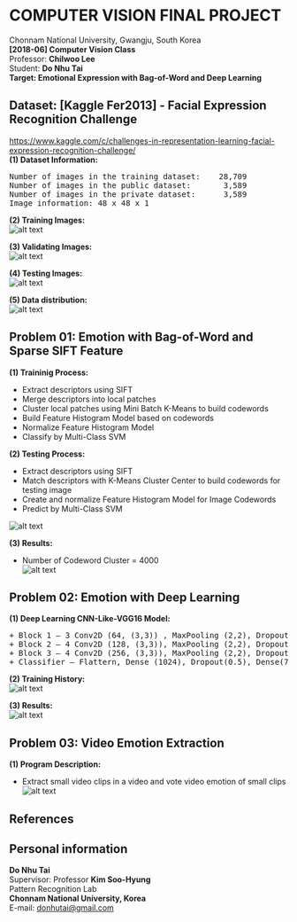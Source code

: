 # COMPUTER VISION FINAL PROJECT
Chonnam National University, Gwangju, South Korea<br/>
**[2018-06] Computer Vision Class**<br/>
Professor: **Chilwoo Lee**<br/>
Student: **Do Nhu Tai**<br/>
**Target: Emotional Expression with Bag-of-Word and Deep Learning**<br/>

## Dataset: [Kaggle Fer2013] - Facial Expression Recognition Challenge
<a href="https://www.kaggle.com/c/challenges-in-representation-learning-facial-expression-recognition-challenge/">https://www.kaggle.com/c/challenges-in-representation-learning-facial-expression-recognition-challenge/</a></br>
**(1) Dataset Information:**<br/>
<pre>
Number of images in the training dataset:	 28,709
Number of images in the public dataset:		  3,589
Number of images in the private dataset:	  3,589
Image information: 48 x 48 x 1
</pre>
**(2) Training Images:**<br/>
![alt text](https://github.com/dntai/dntai_chonnam_computer_vision/blob/master/images/training_images.png)

**(3) Validating Images:**<br/>
![alt text](https://github.com/dntai/dntai_chonnam_computer_vision/blob/master/images/validating_images.png)

**(4) Testing Images:**<br/>
![alt text](https://github.com/dntai/dntai_chonnam_computer_vision/blob/master/images/testing_images.png)

**(5) Data distribution:**<br/>
![alt text](https://github.com/dntai/dntai_chonnam_computer_vision/blob/master/images/histogram_images.png)

## Problem 01: Emotion with Bag-of-Word and Sparse SIFT Feature

**(1) Traininig Process:**<br/>
+ Extract descriptors using SIFT<br/>
+ Merge descriptors into local patches<br/>
+ Cluster local patches using Mini Batch K-Means to build codewords<br/>
+ Build Feature Histogram Model based on codewords<br/>
+ Normalize Feature Histogram Model
+ Classify by Multi-Class SVM<br/>

**(2) Testing Process:**<br/>
+ Extract descriptors using SIFT<br/>
+ Match descriptors with K-Means Cluster Center to build codewords for testing image<br/>
+ Create and normalize Feature Histogram Model for Image Codewords<br/>
+ Predict by Multi-Class SVM<br/>

![alt text](https://github.com/dntai/dntai_chonnam_computer_vision/blob/master/images/BagOfWord_Model.png)

**(3) Results:**<br/>
+ Number of Codeword Cluster = 4000<br/>
![alt text](https://github.com/dntai/dntai_chonnam_computer_vision/blob/master/images/BagOfWord_Result.png)

## Problem 02: Emotion with Deep Learning

**(1) Deep Learning CNN-Like-VGG16 Model:**<br/>
<pre>
+ Block 1 – 3 Conv2D (64, (3,3)) , MaxPooling (2,2), Dropout (0.2)
+ Block 2 – 4 Conv2D (128, (3,3)), MaxPooling (2,2), Dropout (0.2)
+ Block 3 – 4 Conv2D (256, (3,3)), MaxPooling (2,2), Dropout (0.2)
+ Classifier – Flattern, Dense (1024), Dropout(0.5), Dense(7, SoftMax)
</pre>

**(2) Training History:**<br/>
![alt text](https://github.com/dntai/dntai_chonnam_computer_vision/blob/master/images/CNN_Training.png)

**(3) Results:**<br/>
![alt text](https://github.com/dntai/dntai_chonnam_computer_vision/blob/master/images/CNN_Result.png)

## Problem 03: Video Emotion Extraction

**(1) Program Description:**<br/>
+ Extract small video clips in a video and vote video emotion of small clips
![alt text](https://github.com/dntai/dntai_chonnam_computer_vision/blob/master/images/VideoEmotionExtractions.png)

## References

## Personal information
**Do Nhu Tai**<br/>
Supervisor: Professor **Kim Soo-Hyung**<br/>
Pattern Recognition Lab<br/>
**Chonnam National University, Korea**<br/>
E-mail: donhutai@gmail.com<br/>